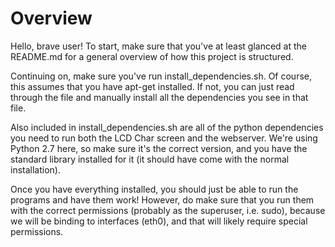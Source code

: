 # Overview

Hello, brave user! To start, make sure that you've at least glanced at the README.md for a general overview of how this project is structured.

Continuing on, make sure you've run install_dependencies.sh. Of course, this assumes that you have apt-get installed. If not, you can just read through the file and manually install all the dependencies you see in that file.

Also included in install_dependencies.sh are all of the python dependencies you need to run both the LCD Char screen and the webserver. We're using Python 2.7 here, so make sure it's the correct version, and you have the standard library installed for it (it should have come with the normal installation).

Once you have everything installed, you should just be able to run the programs and have them work! However, do make sure that you run them with the correct permissions (probably as the superuser, i.e. sudo), because we will be binding to interfaces (eth0), and that will likely require special permissions.

